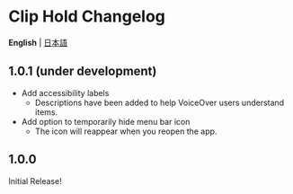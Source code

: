 # Clip Hold Changelog
**English** | [日本語](docs/CHANGELOG-ja.md)

## 1.0.1 (under development)
- Add accessibility labels
  - Descriptions have been added to help VoiceOver users understand items.
- Add option to temporarily hide menu bar icon
  - The icon will reappear when you reopen the app.

## 1.0.0
Initial Release!
